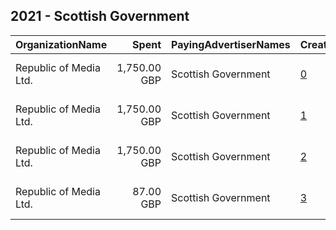 ## 2021 - Scottish Government 
|OrganizationName|Spent|PayingAdvertiserNames|CreativeUrls|Impressions|Genders|AgeBrackets|CountryCodes|BillingAddresses|CandidateBallotInformation|
|:---|---:|:---|:---|---:|:---|:---|:---|:---|:---|
|Republic of Media Ltd.|1,750.00 GBP|Scottish Government|[0](https://www.snap.com/political-ads/asset/1ba42a31070cca3e6ae4038bed4eb5f7cfc455c1ca97e4d48a05b81beee1e552?mediaType=mp4)|232,773||18+|united kingdom|"4th Floor, Nova House,Edinburgh,EH3 9QQ,GB"||
|Republic of Media Ltd.|1,750.00 GBP|Scottish Government|[1](https://www.snap.com/political-ads/asset/1ba42a31070cca3e6ae4038bed4eb5f7cfc455c1ca97e4d48a05b81beee1e552?mediaType=mp4)|232,581||18+|united kingdom|"4th Floor, Nova House,Edinburgh,EH3 9QQ,GB"||
|Republic of Media Ltd.|1,750.00 GBP|Scottish Government|[2](https://www.snap.com/political-ads/asset/13784953088a48d54daeef212db1f264ee74711cf21bff0135bd37f3cc5d7ee3?mediaType=mp4)|236,297||18+|united kingdom|"4th Floor, Nova House,Edinburgh,EH3 9QQ,GB"||
|Republic of Media Ltd.|87.00 GBP|Scottish Government|[3](https://www.snap.com/political-ads/asset/0f0db71db8a3f8ce82c96b15713821c74d30718b9dc357398226b97e055a64ee?mediaType=jpg)|50,893||18-24|united kingdom|"4th Floor, Nova House,Edinburgh,EH3 9QQ,GB"||

